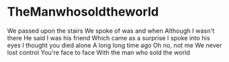 # TheManwhosoldtheworld
We passed upon the stairs
We spoke of was and when
Although I wasn't there
He said I was his friend
Which came as a surprise
I spoke into his eyes
I thought you died alone
A long long time ago
Oh no, not me
We never lost control
You're face to face
With the man who sold the world
